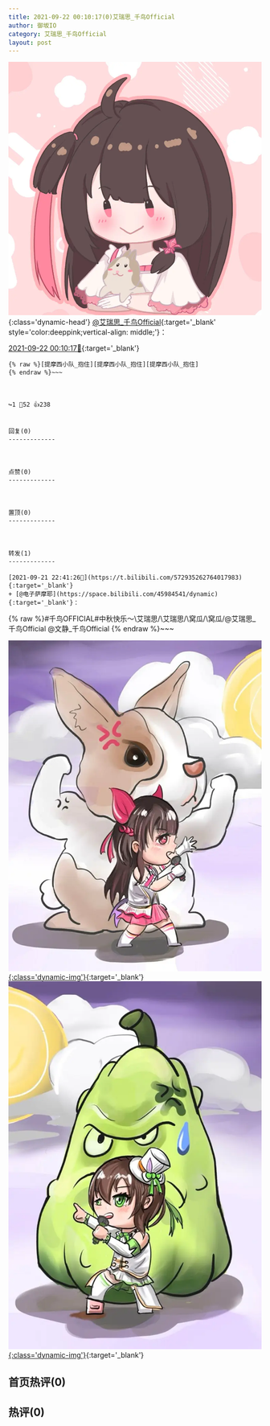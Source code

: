 ```yaml
---
title: 2021-09-22 00:10:17(0)艾瑞思_千鸟Official
author: 御坂IO
category: 艾瑞思_千鸟Official
layout: post
---
```


![img](/images/7e08840c56f251de28bdf766b647bd5fe9a5d50a.jpg){:class='dynamic-head'}
[@艾瑞思_千鸟Official](https://space.bilibili.com/1090010845/dynamic){:target='_blank' style='color:deeppink;vertical-align: middle;'}：

[2021-09-22 00:10:17🔗](https://t.bilibili.com/572958159231790892){:target='_blank'}

~~~
{% raw %}[提摩西小队_抱住][提摩西小队_抱住][提摩西小队_抱住]
{% endraw %}~~~



↪️1 💬52 👍238


回复(0)
-------------



点赞(0)
-------------



置顶(0)
-------------



转发(1)
-------------

[2021-09-21 22:41:26🔗](https://t.bilibili.com/572935262764017983){:target='_blank'}
+ [@电子萨摩耶](https://space.bilibili.com/45984541/dynamic){:target='_blank'}：
~~~
{% raw %}#千鸟OFFICIAL#中秋快乐～\艾瑞思/\艾瑞思/\窝瓜/\窝瓜/@艾瑞思_千鸟Official @文静_千鸟Official 
{% endraw %}~~~


[![img](/images/df1f1b5e8a33eb8efc0411ab78dd5ed630d47782.jpg){:class='dynamic-img'}](/images/df1f1b5e8a33eb8efc0411ab78dd5ed630d47782.jpg){:target='_blank'}
[![img](/images/527aebaeada4c515b14696de08ed68e03361bf77.jpg){:class='dynamic-img'}](/images/527aebaeada4c515b14696de08ed68e03361bf77.jpg){:target='_blank'}




首页热评(0)
-------------



热评(0)
-------------



